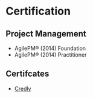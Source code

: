 # Certification

## Project Management
- AgilePM® (2014) Foundation 
- AgilePM® (2014) Practitioner

## Certifcates 
- [Credly](https://www.credly.com/users/gawron)